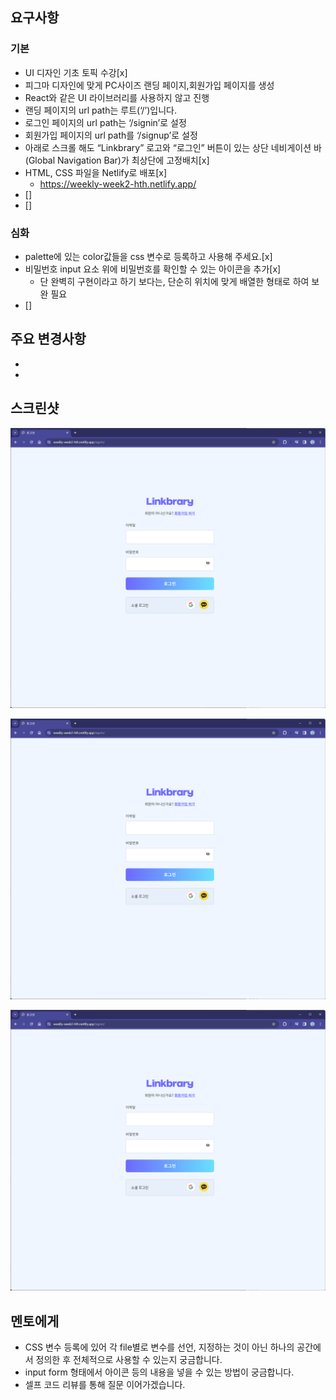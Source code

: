 ## 요구사항

### 기본

- UI 디자인 기초 토픽 수강[x]
- 피그마 디자인에 맞게 PC사이즈 랜딩 페이지,회원가입 페이지를 생성
- React와 같은 UI 라이브러리를 사용하지 않고 진행
- 랜딩 페이지의 url path는 루트(‘/’)입니다.
- 로그인 페이지의 url path는 ‘/signin’로 설정
- 회원가입 페이지의 url path를 ‘/signup’로 설정 
- 아래로 스크롤 해도 “Linkbrary” 로고와 “로그인” 버튼이 있는 상단 네비게이션 바(Global Navigation Bar)가 최상단에 고정배치[x]
- HTML, CSS 파일을 Netlify로 배포[x]
  - https://weekly-week2-hth.netlify.app/
- []
- []

### 심화

- palette에 있는 color값들을 css 변수로 등록하고 사용해 주세요.[x]
- 비밀번호 input 요소 위에 비밀번호를 확인할 수 있는 아이콘을 추가[x]
  - 단 완벽히 구현이라고 하기 보다는, 단순히 위치에 맞게 배열한 형태로 하여 보완 필요
- []

## 주요 변경사항

-
-

## 스크린샷
![image](.\PR_Screenshot\Linkbrary_login.png)

![image](.\PR_Screenshot\Linkbrary_login.png)

![image](.\PR_Screenshot\Linkbrary_login.png)

## 멘토에게

- CSS 변수 등록에 있어 각 file별로 변수를 선언, 지정하는 것이 아닌 하나의 공간에서 정의한 후 전체적으로 사용할 수 있는지 궁금합니다.
- input form 형태에서 아이콘 등의 내용을 넣을 수 있는 방법이 궁금합니다.
- 셀프 코드 리뷰를 통해 질문 이어가겠습니다.
